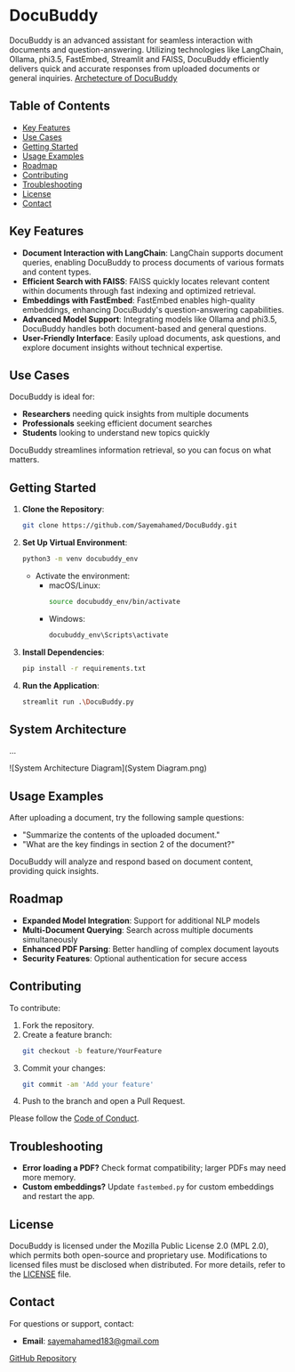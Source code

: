 # DocuBuddy

DocuBuddy is an advanced assistant for seamless interaction with documents and question-answering. Utilizing technologies like LangChain, Ollama, phi3.5, FastEmbed, Streamlit and FAISS, DocuBuddy efficiently delivers quick and accurate responses from uploaded documents or general inquiries.
[Archetecture of DocuBuddy](https://app.eraser.io/workspace/6rhglH5bcLJdhtmP1qjM?origin=share)

## Table of Contents
- [Key Features](#key-features)
- [Use Cases](#use-cases)
- [Getting Started](#getting-started)
- [Usage Examples](#usage-examples)
- [Roadmap](#roadmap)
- [Contributing](#contributing)
- [Troubleshooting](#troubleshooting)
- [License](#license)
- [Contact](#contact)

## Key Features

- **Document Interaction with LangChain**: LangChain supports document queries, enabling DocuBuddy to process documents of various formats and content types.
- **Efficient Search with FAISS**: FAISS quickly locates relevant content within documents through fast indexing and optimized retrieval.
- **Embeddings with FastEmbed**: FastEmbed enables high-quality embeddings, enhancing DocuBuddy's question-answering capabilities.
- **Advanced Model Support**: Integrating models like Ollama and phi3.5, DocuBuddy handles both document-based and general questions.
- **User-Friendly Interface**: Easily upload documents, ask questions, and explore document insights without technical expertise.

## Use Cases

DocuBuddy is ideal for:
- **Researchers** needing quick insights from multiple documents
- **Professionals** seeking efficient document searches
- **Students** looking to understand new topics quickly

DocuBuddy streamlines information retrieval, so you can focus on what matters.

## Getting Started

1. **Clone the Repository**:
   ```bash
   git clone https://github.com/Sayemahamed/DocuBuddy.git
   ```

2. **Set Up Virtual Environment**:
   ```bash
   python3 -m venv docubuddy_env
   ```
   - Activate the environment:
     - macOS/Linux:
       ```bash
       source docubuddy_env/bin/activate
       ```
     - Windows:
       ```bash
       docubuddy_env\Scripts\activate
       ```

3. **Install Dependencies**:
   ```bash
   pip install -r requirements.txt
   ```

4. **Run the Application**:
   ```bash
   streamlit run .\DocuBuddy.py
   ```
## System Architecture

...

![System Architecture Diagram](System Diagram.png)
## Usage Examples

After uploading a document, try the following sample questions:
- "Summarize the contents of the uploaded document."
- "What are the key findings in section 2 of the document?"

DocuBuddy will analyze and respond based on document content, providing quick insights.

## Roadmap

- **Expanded Model Integration**: Support for additional NLP models
- **Multi-Document Querying**: Search across multiple documents simultaneously
- **Enhanced PDF Parsing**: Better handling of complex document layouts
- **Security Features**: Optional authentication for secure access

## Contributing

To contribute:
1. Fork the repository.
2. Create a feature branch:
   ```bash
   git checkout -b feature/YourFeature
   ```
3. Commit your changes:
   ```bash
   git commit -am 'Add your feature'
   ```
4. Push to the branch and open a Pull Request.

Please follow the [Code of Conduct](CODE_OF_CONDUCT.md).

## Troubleshooting

- **Error loading a PDF?** Check format compatibility; larger PDFs may need more memory.
- **Custom embeddings?** Update `fastembed.py` for custom embeddings and restart the app.

## License

DocuBuddy is licensed under the Mozilla Public License 2.0 (MPL 2.0), which permits both open-source and proprietary use. Modifications to licensed files must be disclosed when distributed. For more details, refer to the [LICENSE](LICENSE) file.

## Contact

For questions or support, contact:
- **Email**: sayemahamed183@gmail.com


[GitHub Repository](https://github.com/Sayemahamed/DocuBuddy)



